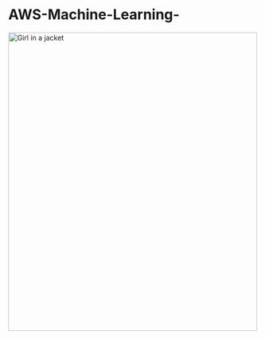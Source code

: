 # AWS-Machine-Learning-

<img src="https://udacity-email.s3.us-west-2.amazonaws.com/AWS_Machine_Learning_Scholarship_Winner_Badge.png?bsft_aaid=affd8710-61ff-4001-baca-1d4a7303381d&bsft_eid=2316ca89-f91c-4348-a181-a31961848dd4&utm_campaign=sch_600_2021-06-25_ndxxx_aws-winner_announcement_global&utm_source=blueshift&utm_medium=email&utm_content=sch_600_2021-06-25_ndxxx_aws-winner_announcement_global&bsft_clkid=50bd6246-e00e-41fe-bac1-1a03838fb224&bsft_uid=7c60c78a-14e9-40ed-8d57-64210beed59f&bsft_mid=326ce426-d1c7-4982-92b9-e7ee4e9d699f&bsft_mime_type=html&bsft_ek=2021-06-25T16%3A32%3A51Z&bsft_lx=5&bsft_tv=6" alt="Girl in a jacket" width="500" height="600">
